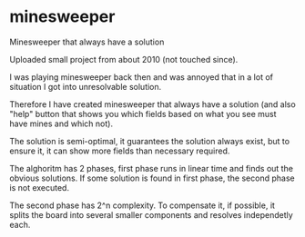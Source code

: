 # minesweeper
Minesweeper that always have a solution

Uploaded small project from about 2010 (not touched since).

I was playing minesweeper back then and was annoyed that in a lot of situation I got into unresolvable solution.

Therefore I have created minesweeper that always have a solution (and also "help" button that shows you which fields based on what you see must have mines and which not).

The solution is semi-optimal, it guarantees the solution always exist, but to ensure it, it can show more fields than necessary required.

The alghoritm has 2 phases, first phase runs in linear time and finds out the obvious solutions. If some solution is found in first phase, the second phase is not executed.

The second phase has 2^n complexity. To compensate it, if possible, it splits the board into several smaller components and resolves independetly each.